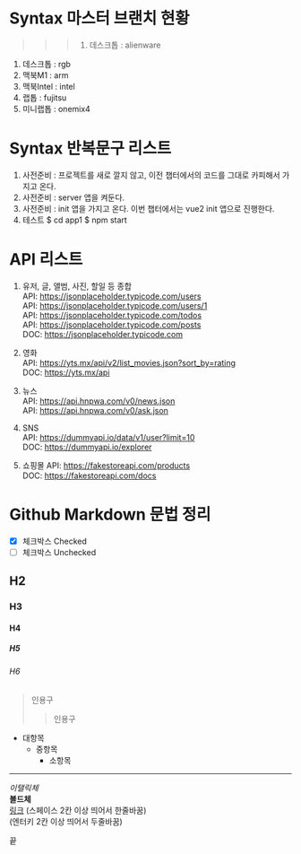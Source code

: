 # Syntax 마스터 브랜치 현황

  >>> 1. 데스크톱 : alienware
  1. 데스크톱 : rgb
  1. 맥북M1 : arm
  1. 맥북Intel : intel
  1. 랩톱 : fujitsu
  1. 미니랩톱 : onemix4

# Syntax 반복문구 리스트

  1. 사전준비 : 프로젝트를 새로 깔지 않고, 이전 챕터에서의 코드를 그대로 카피해서 가지고 온다.
  1. 사전준비 : server 앱을 켜둔다.
  1. 사전준비 : init 앱을 가지고 온다.
    이번 챕터에서는 vue2 init 앱으로 진행한다.
  1. 테스트
    $ cd app1
    $ npm start

# API 리스트

  1. 유저, 글, 앨범, 사진, 할일 등 종합  
    API: https://jsonplaceholder.typicode.com/users  
    API: https://jsonplaceholder.typicode.com/users/1  
    API: https://jsonplaceholder.typicode.com/todos  
    API: https://jsonplaceholder.typicode.com/posts  
    DOC: https://jsonplaceholder.typicode.com  

  1. 영화  
    API: https://yts.mx/api/v2/list_movies.json?sort_by=rating  
    DOC: https://yts.mx/api  

  1. 뉴스  
    API: https://api.hnpwa.com/v0/news.json  
    API: https://api.hnpwa.com/v0/ask.json  

  1. SNS  
    API: https://dummyapi.io/data/v1/user?limit=10  
    DOC: https://dummyapi.io/explorer  

  1. 쇼핑몰
    API: https://fakestoreapi.com/products  
    DOC: https://fakestoreapi.com/docs  

# Github Markdown 문법 정리

* [x] 체크박스 Checked
* [ ] 체크박스 Unchecked

## H2

### H3

#### H4

##### H5

###### H6

> 인용구
>
> > 인용구

- 대항목
  - 중항목 
    - 소항목
    
---

_이탤릭체_  
**볼드체**  
[링크](https://jsontype.github.io/home/)
(스페이스 2칸 이상 띄어서 한줄바꿈)  
(엔터키 2칸 이상 띄어서 두줄바꿈)

끝
